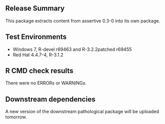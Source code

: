 ## Release Summary

This package extracts content from assertive 0.3-0 into its own package.

## Test Environments

* Windows 7, R-devel r69463 and R-3.2.2patched r69455
* Red Hat 4.4.7-4, R-3.1.2

## R CMD check results

There were no ERRORs or WARNINGs.

## Downstream dependencies

A new version of the downstream pathological package will be uploaded tomorrow.
